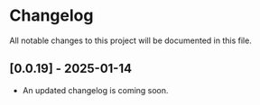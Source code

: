 # Changelog

All notable changes to this project will be documented in this file.

## [0.0.19] - 2025-01-14

- An updated changelog is coming soon.